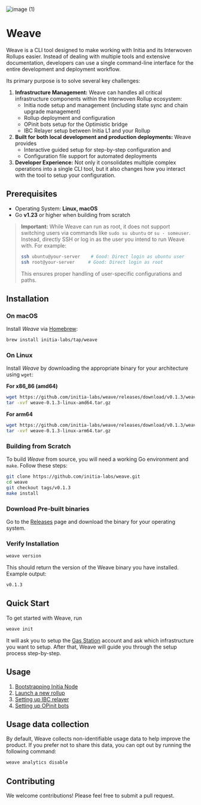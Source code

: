 ![image (1)](https://github.com/user-attachments/assets/74ca0671-a4b7-48bc-aded-cca1816a418d)

# Weave

Weave is a CLI tool designed to make working with Initia and its Interwoven Rollups easier. Instead of dealing with multiple tools and extensive documentation,
developers can use a single command-line interface for the entire development and deployment workflow.

Its primary purpose is to solve several key challenges:

1. **Infrastructure Management:** Weave can handles all critical infrastructure components within the Interwoven Rollup ecosystem:
   - Initia node setup and management (including state sync and chain upgrade management)
   - Rollup deployment and configuration
   - OPinit bots setup for the Optimistic bridge
   - IBC Relayer setup between Initia L1 and your Rollup
2. **Built for both local development and production deployments:** Weave provides
   - Interactive guided setup for step-by-step configuration and
   - Configuration file support for automated deployments
3. **Developer Experience:** Not only it consolidates multiple complex operations into a single CLI tool, but it also changes how you interact with the tool to setup your configuration.

## Prerequisites

- Operating System: **Linux, macOS**
- Go **v1.23** or higher when building from scratch

> **Important:** While Weave can run as root, it does not support switching users via commands like `sudo su ubuntu` or `su - someuser`. Instead, directly SSH or log in as the user you intend to run Weave with. For example:
>
> ```bash
> ssh ubuntu@your-server    # Good: Direct login as ubuntu user
> ssh root@your-server     # Good: Direct login as root
> ```
>
> This ensures proper handling of user-specific configurations and paths.

## Installation

### On macOS

Install _Weave_ via [Homebrew](https://brew.sh/):

```bash
brew install initia-labs/tap/weave
```

### On Linux

Install _Weave_ by downloading the appropriate binary for your architecture using `wget`:

**For x86_86 (amd64)**

```bash
wget https://github.com/initia-labs/weave/releases/download/v0.1.3/weave-0.1.3-linux-amd64.tar.gz
tar -xvf weave-0.1.3-linux-amd64.tar.gz
```

**For arm64**

```bash
wget https://github.com/initia-labs/weave/releases/download/v0.1.3/weave-0.1.3-linux-arm64.tar.gz
tar -xvf weave-0.1.3-linux-arm64.tar.gz
```

### Building from Scratch

To build _Weave_ from source, you will need a working Go environment and `make`. Follow these steps:

```bash
git clone https://github.com/initia-labs/weave.git
cd weave
git checkout tags/v0.1.3
make install
```

### Download Pre-built binaries

Go to the [Releases](https://github.com/initia-labs/weave/releases) page and download the binary for your operating system.

### Verify Installation

```bash
weave version
```

This should return the version of the Weave binary you have installed. Example output:

```bash
v0.1.3
```

## Quick Start

To get started with Weave, run

```bash
weave init
```

It will ask you to setup the [Gas Station](/docs/gas_station.md) account and ask which infrastructure you want to setup.
After that, Weave will guide you through the setup process step-by-step.

## Usage

1. [Bootstrapping Initia Node](/docs/initia_node.md)
2. [Launch a new rollup](/docs/rollup_launch.md)
3. [Setting up IBC relayer](/docs/relayer.md)
4. [Setting up OPinit bots](/docs/opinit_bots.md)

## Usage data collection

By default, Weave collects non-identifiable usage data to help improve the product. If you prefer not to share this data, you can opt out by running the following command:

```bash
weave analytics disable
```

## Contributing

We welcome contributions! Please feel free to submit a pull request.
